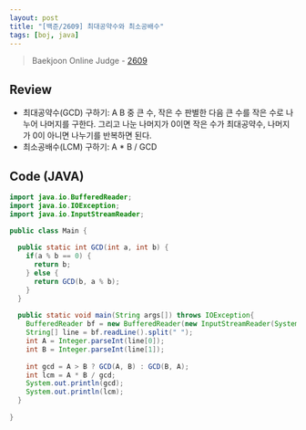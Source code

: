 ```yaml
---
layout: post
title: "[백준/2609] 최대공약수와 최소공배수"
tags: [boj, java]
---
```

> Baekjoon Online Judge - [2609](https://www.acmicpc.net/problem/2609)

## Review
* 최대공약수(GCD) 구하기: A B 중 큰 수, 작은 수 판별한 다음 큰 수를 작은 수로 나누어 나머지를 구한다. 그리고 나눈 나머지가 0이면 작은 수가 최대공약수, 나머지가 0이 아니면 나누기를 반복하면 된다.
* 최소공배수(LCM) 구하기: A * B / GCD

## Code (JAVA)
```java
import java.io.BufferedReader;
import java.io.IOException;
import java.io.InputStreamReader;

public class Main {
  
  public static int GCD(int a, int b) {
    if(a % b == 0) {
      return b;
    } else {
      return GCD(b, a % b);
    }
  }
  
  public static void main(String args[]) throws IOException{
    BufferedReader bf = new BufferedReader(new InputStreamReader(System.in));
    String[] line = bf.readLine().split(" ");
    int A = Integer.parseInt(line[0]);
    int B = Integer.parseInt(line[1]);
    
    int gcd = A > B ? GCD(A, B) : GCD(B, A);
    int lcm = A * B / gcd;
    System.out.println(gcd);
    System.out.println(lcm);
  }
  
}
```